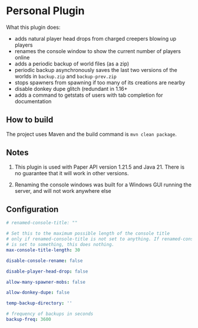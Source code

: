 # Personal Plugin

What this plugin does:

- adds natural player head drops from charged creepers blowing up players
- renames the console window to show the current number of players online
- adds a periodic backup of world files (as a zip)
- periodic backup asynchronously saves the last two versions of the worlds in `backup.zip` and `backup-prev.zip`
- stops spawners from spawning if too many of its creations are nearby
- disable donkey dupe glitch (redundant in 1.16+
- adds a command to getstats of users with tab completion for documentation

## How to build

The project uses Maven and the build command is `mvn clean package`.

## Notes

1) This plugin is used with Paper API version 1.21.5 and Java 21. There is no guarantee that it will work in other versions.

2) Renaming the console windows was built for a Windows GUI running the server, and will not work anywhere else

## Configuration

```yml
# renamed-console-title: ""

# Set this to the maximum possible length of the console title
# only if renamed-console-title is not set to anything. If renamed-console-title
# is set to something, this does nothing.
max-console-title-length: 30

disable-console-rename: false

disable-player-head-drop: false

allow-many-spawner-mobs: false

allow-donkey-dupe: false

temp-backup-directory: ''

# frequency of backups in seconds
backup-freq: 3600
```
